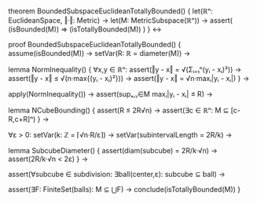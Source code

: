 theorem BoundedSubspaceEuclideanTotallyBounded() {
  let(ℝⁿ: EuclideanSpace, ‖·‖: Metric) →
  let(M: MetricSubspace(ℝⁿ)) →
  assert(
    (isBounded(M)) ⇒ (isTotallyBounded(M))
  )
} ↔

proof BoundedSubspaceEuclideanTotallyBounded() {
  assume(isBounded(M)) →
  setVar(R: ℝ = diameter(M)) →
  
  lemma NormInequality() {
    ∀x,y ∈ ℝⁿ:
    assert(‖y - x‖ = √(Σᵢ₌₁ⁿ(yᵢ - xᵢ)²)) →
    assert(‖y - x‖ ≤ √(n·max{(yᵢ - xᵢ)²})) →
    assert(‖y - x‖ = √n·maxᵢ|yᵢ - xᵢ|)
  } →

  apply(NormInequality()) →
  assert(supₓ,ᵧ∈M maxᵢ|yᵢ - xᵢ| ≤ R) →
  
  lemma NCubeBounding() {
    assert(R ≤ 2R√n) →
    assert(∃c ∈ ℝⁿ: M ⊆ [c-R,c+R]ⁿ)
  } →

  ∀ε > 0:
  setVar(k: ℤ = ⌈√n·R/ε⌉) →
  setVar(subintervalLength = 2R/k) →
  
  lemma SubcubeDiameter() {
    assert(diam(subcube) = 2R/k·√n) →
    assert(2R/k·√n < 2ε)
  } →

  assert(∀subcube ∈ subdivision: 
    ∃ball(center,ε): subcube ⊆ ball) →
  
  assert(∃F: FiniteSet(balls): M ⊆ ⋃F) →
  conclude(isTotallyBounded(M))
}